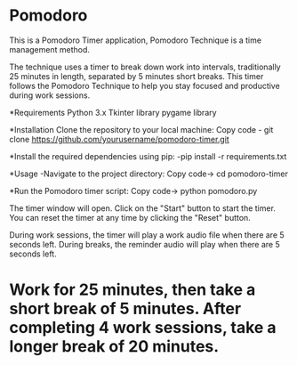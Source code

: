 # Pomodoro
This is a Pomodoro Timer application, Pomodoro Technique is a time management method.

The technique uses a timer to break down work into intervals, traditionally 25 minutes in length, separated by 5 minutes short breaks. This timer follows the Pomodoro Technique to help you stay focused and productive during work sessions.

*Requirements
Python 3.x
Tkinter library
pygame library

*Installation
Clone the repository to your local machine:
Copy code - git clone https://github.com/yourusername/pomodoro-timer.git

*Install the required dependencies using pip:
-pip install -r requirements.txt

*Usage
-Navigate to the project directory:
Copy code-> cd pomodoro-timer

*Run the Pomodoro timer script:
Copy code-> python pomodoro.py

The timer window will open. Click on the "Start" button to start the timer. You can reset the timer at any time by clicking the "Reset" button.

During work sessions, the timer will play a work audio file when there are 5 seconds left. During breaks, the reminder audio will play when there are 5 seconds left.

# Work for 25 minutes, then take a short break of 5 minutes. After completing 4 work sessions, take a longer break of 20 minutes.
